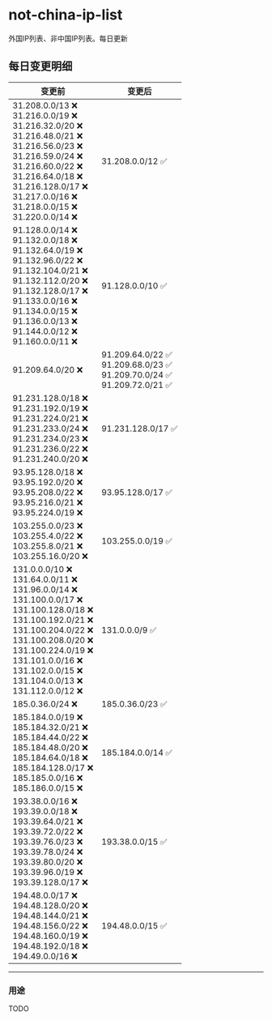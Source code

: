 # not-china-ip-list
外国IP列表、非中国IP列表。每日更新

每日变更明细
--------------------
|  变更前   | 变更后 |
|  ----  | ----  |
|  31.208.0.0/13 :x: <br> 31.216.0.0/19 :x: <br> 31.216.32.0/20 :x: <br> 31.216.48.0/21 :x: <br> 31.216.56.0/23 :x: <br> 31.216.59.0/24 :x: <br> 31.216.60.0/22 :x: <br> 31.216.64.0/18 :x: <br> 31.216.128.0/17 :x: <br> 31.217.0.0/16 :x: <br> 31.218.0.0/15 :x: <br> 31.220.0.0/14 :x: <br> | 31.208.0.0/12 :white_check_mark: | 
|  91.128.0.0/14 :x: <br> 91.132.0.0/18 :x: <br> 91.132.64.0/19 :x: <br> 91.132.96.0/22 :x: <br> 91.132.104.0/21 :x: <br> 91.132.112.0/20 :x: <br> 91.132.128.0/17 :x: <br> 91.133.0.0/16 :x: <br> 91.134.0.0/15 :x: <br> 91.136.0.0/13 :x: <br> 91.144.0.0/12 :x: <br> 91.160.0.0/11 :x: <br> | 91.128.0.0/10 :white_check_mark: | 
|  91.209.64.0/20 :x:  | 91.209.64.0/22 :white_check_mark: <br> 91.209.68.0/23 :white_check_mark: <br> 91.209.70.0/24 :white_check_mark: <br> 91.209.72.0/21 :white_check_mark: <br>  | 
|  91.231.128.0/18 :x: <br> 91.231.192.0/19 :x: <br> 91.231.224.0/21 :x: <br> 91.231.233.0/24 :x: <br> 91.231.234.0/23 :x: <br> 91.231.236.0/22 :x: <br> 91.231.240.0/20 :x: <br> | 91.231.128.0/17 :white_check_mark: | 
|  93.95.128.0/18 :x: <br> 93.95.192.0/20 :x: <br> 93.95.208.0/22 :x: <br> 93.95.216.0/21 :x: <br> 93.95.224.0/19 :x: <br> | 93.95.128.0/17 :white_check_mark: | 
|  103.255.0.0/23 :x: <br> 103.255.4.0/22 :x: <br> 103.255.8.0/21 :x: <br> 103.255.16.0/20 :x: <br> | 103.255.0.0/19 :white_check_mark: | 
|  131.0.0.0/10 :x: <br> 131.64.0.0/11 :x: <br> 131.96.0.0/14 :x: <br> 131.100.0.0/17 :x: <br> 131.100.128.0/18 :x: <br> 131.100.192.0/21 :x: <br> 131.100.204.0/22 :x: <br> 131.100.208.0/20 :x: <br> 131.100.224.0/19 :x: <br> 131.101.0.0/16 :x: <br> 131.102.0.0/15 :x: <br> 131.104.0.0/13 :x: <br> 131.112.0.0/12 :x: <br> | 131.0.0.0/9 :white_check_mark: | 
|  185.0.36.0/24 :x:  | 185.0.36.0/23 :white_check_mark: | 
|  185.184.0.0/19 :x: <br> 185.184.32.0/21 :x: <br> 185.184.44.0/22 :x: <br> 185.184.48.0/20 :x: <br> 185.184.64.0/18 :x: <br> 185.184.128.0/17 :x: <br> 185.185.0.0/16 :x: <br> 185.186.0.0/15 :x: <br> | 185.184.0.0/14 :white_check_mark: | 
|  193.38.0.0/16 :x: <br> 193.39.0.0/18 :x: <br> 193.39.64.0/21 :x: <br> 193.39.72.0/22 :x: <br> 193.39.76.0/23 :x: <br> 193.39.78.0/24 :x: <br> 193.39.80.0/20 :x: <br> 193.39.96.0/19 :x: <br> 193.39.128.0/17 :x: <br> | 193.38.0.0/15 :white_check_mark: | 
|  194.48.0.0/17 :x: <br> 194.48.128.0/20 :x: <br> 194.48.144.0/21 :x: <br> 194.48.156.0/22 :x: <br> 194.48.160.0/19 :x: <br> 194.48.192.0/18 :x: <br> 194.49.0.0/16 :x: <br> | 194.48.0.0/15 :white_check_mark: | 

--------------------
### 用途
TODO

